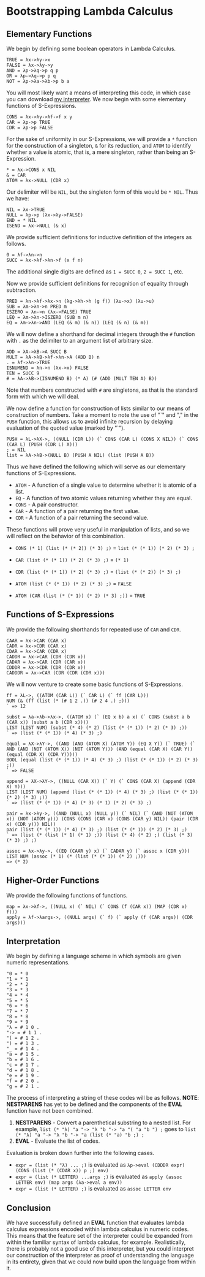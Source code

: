 Bootstrapping Lambda Calculus
=============================
Elementary Functions
--------------------
We begin by defining some boolean operators in Lambda Calculus.

```language-lambda
TRUE = λx->λy->x
FALSE = λx->λy->y
AND = λp->λq->p q p
OR = λp->λq->p p q
NOT = λp->λa->λb->p b a
```

You will most likely want a means of interpreting this code, in which case you can download [my interpreter](https://github.com/mattneary/Lambda-Calculus-Interpreter). We now begin with some elementary functions of S-Expressions.

```language-lambda
CONS = λx->λy->λf->f x y
CAR = λp->p TRUE
CDR = λp->p FALSE
```

For the sake of uniformity in our S-Expressions, we will provide a `*` function for the construction of a singleton, `&` for its reduction, and `ATOM` to identify whether a value is atomic, that is, a mere singleton, rather than being an S-Expression.

```language-lambda
* = λx->CONS x NIL
& = CAR
ATOM = λx->NULL (CDR x)
```

Our delimiter will be `NIL`, but the singleton form of this would be `* NIL`. Thus we have:

```language-lambda
NIL = λx->TRUE
NULL = λp->p (λx->λy->FALSE)
END = * NIL
ISEND = λx->NULL (& x)
```

We provide sufficient definitions for inductive definition of the integers as follows.

```language-lambda
0 = λf->λn->n
SUCC = λx->λf->λn->f (x f n)
```

The additional single digits are defined as `1 = SUCC 0`, `2 = SUCC 1`, etc.

Now we provide sufficient definitions for recognition of equality through subtraction.

```language-lambda
PRED = λn->λf->λx->n (λg->λh->h (g f)) (λu->x) (λu->u)
SUB = λm->λn->n PRED m
ISZERO = λn->n (λx->FALSE) TRUE
LEQ = λm->λn->ISZERO (SUB m n)
EQ = λm->λn->AND (LEQ (& m) (& n)) (LEQ (& n) (& m))
```

We will now define a shorthand for decimal integers through the `#` function with `.` as the delimiter to an argument list of arbitrary size.

```language-lambda
ADD = λA->λB->A SUCC B
MULT = λA->λB->λf->λn->A (ADD B) n
. = λf->λn->TRUE
ISNUMEND = λn->n (λx->x) FALSE
TEN = SUCC 9
# = λA->λB->(ISNUMEND B) (* A) (# (ADD (MULT TEN A) B))
```

Note that numbers constructed with `#` are singletons, as that is the standard form with which we will deal.

We now define a function for construction of lists similar to our means of construction of numbers. Take a moment to note the use of "\`" and "," in the `PUSH` function, this allows us to avoid infinite recursion by delaying evaluation of the quoted value (marked by "\`").

```language-lambda
PUSH = λL->λX->, ((NULL (CDR L)) (` CONS (CAR L) (CONS X NIL)) (` CONS (CAR L) (PUSH (CDR L) X)))
; = NIL
list = λA->λB->(NULL B) (PUSH A NIL) (list (PUSH A B))
```

Thus we have defined the following which will serve as our elementary functions of S-Expressions.

- `ATOM` - A function of a single value to determine whether it is atomic of a list.
- `EQ` - A function of two atomic values returning whether they are equal.
- `CONS` - A pair constructor.
- `CAR` - A function of a pair returning the first value.
- `CDR` - A function of a pair returning the second value.

These functions will prove very useful in manipulation of lists, and so we will reflect on the behavior of this combination.

- `CONS (* 1) (list (* (* 2)) (* 3) ;)` = `list (* (* 1)) (* 2) (* 3) ;`
- `CAR (list (* (* 1)) (* 2) (* 3) ;)` = `(* 1)`
- `CDR (list (* (* 1)) (* 2) (* 3) ;)` = `(list (* (* 2)) (* 3) ;)`

- `ATOM (list (* (* 1)) (* 2) (* 3) ;)` = `FALSE`
- `ATOM (CAR (list (* (* 1)) (* 2) (* 3) ;))` = `TRUE`

Functions of S-Expressions
--------------------------
We provide the following shorthands for repeated use of `CAR` and `CDR`.

```language-lambda
CAAR = λx->CAR (CAR x)
CADR = λx->CDR (CAR x)
CDAR = λx->CAR (CDR x)
CADDR = λx->CAR (CDR (CDR x))
CADAR = λx->CAR (CDR (CAR x))
CDDDR = λx->CDR (CDR (CDR x))
CADDDR = λx->CAR (CDR (CDR (CDR x)))
```

We will now venture to create some basic functions of S-Expressions.

```language-lambda
ff = λL->, ((ATOM (CAR L)) (` CAR L) (` ff (CAR L)))
NUM (& (ff (list (* (# 1 2 .)) (# 2 4 .) ;)))
` => 12
```

```language-lambda
subst = λa->λb->λx->, ((ATOM x) (` (EQ x b) a x) (` CONS (subst a b (CAR x)) (subst a b (CDR x))))
LIST (LIST NUM) (subst (* 4) (* 2) (list (* (* 1)) (* 2) (* 3) ;))
` => (list (* (* 1)) (* 4) (* 3) ;)
```

```language-lambda
equal = λX->λY->, ((AND (AND (ATOM X) (ATOM Y)) (EQ X Y)) (` TRUE) (` AND (AND (NOT (ATOM X)) (NOT (ATOM Y))) (AND (equal (CAR X) (CAR Y)) (equal (CDR X) (CDR Y)))))
BOOL (equal (list (* (* 1)) (* 4) (* 3) ;) (list (* (* 1)) (* 2) (* 3) ;))
` => FALSE
```

```language-lambda
append = λX->λY->, ((NULL (CAR X)) (` Y) (` CONS (CAR X) (append (CDR X) Y)))
LIST (LIST NUM) (append (list (* (* 1)) (* 4) (* 3) ;) (list (* (* 1)) (* 2) (* 3) ;))
` => (list (* (* 1)) (* 4) (* 3) (* 1) (* 2) (* 3) ;)
```

```language-lambda
pair = λx->λy->, ((AND (NULL x) (NULL y)) (` NIL) (` (AND (NOT (ATOM x)) (NOT (ATOM y))) (CONS (CONS (CAR x) (CONS (CAR y) NIL)) (pair (CDR x) (CDR y))) NIL))
pair (list (* (* 1)) (* 4) (* 3) ;) (list (* (* 1)) (* 2) (* 3) ;)
` => (list (* (list (* 1) (* 1) ;)) (list (* 4) (* 2) ;) (list (* 3) (* 3) ;) ;)
```

```language-lambda
assoc = λx->λy->, ((EQ (CAAR y) x) (` CADAR y) (` assoc x (CDR y)))
LIST NUM (assoc (* 1) (* (list (* (* 1)) (* 2) ;)))
=> (* 2)
```

Higher-Order Functions
----------------------
We provide the following functions of functions.

```language-lambda
map = λx->λf->, ((NULL x) (` NIL) (` CONS (f (CAR x)) (MAP (CDR x) f)))
apply = λf->λargs->, ((NULL args) (` f) (` apply (f (CAR args)) (CDR args)))
```

Interpretation
--------------

We begin by defining a language scheme in which symbols are given numeric representations.

```language-lambda
"0 = * 0
"1 = * 1
"2 = * 2
"3 = * 3
"4 = * 4
"5 = * 5
"6 = * 6
"7 = * 7
"8 = * 8
"9 = * 9
"λ = # 1 0 .
"-> = # 1 1 .
"( = # 1 2 .
") = # 1 3 .
"_ = # 1 4 .
"a = # 1 5 .
"b = # 1 6 .
"c = # 1 7 .
"d = # 1 8 .
"e = # 1 9 .
"f = # 2 0 .
"g = # 2 1 .
```

The process of interpreting a string of these codes will be as follows. __NOTE__: __NESTPARENS__ has yet to be defined and the components of the __EVAL__ function have not been combined.

1. __NESTPARENS__ - Convert a parenthetical substring to a nested list. For example, `list (* "λ) "a "-> "λ "b "-> "a "( "a "b ") ;` goes to `list (* "λ) "a "-> "λ "b "-> "a (list (* "a) "b ;) ;`
2. __EVAL__ - Evaluate the list of codes.

Evaluation is broken down further into the following cases.

- `expr = (list (* "λ) ... ;)` is evaluated as `λp->eval (CDDDR expr) (CONS (list (* (CDAR x)) p ;) env)`
- `expr = (list (* LETTER) ...args ;)` is evaluated as `apply (assoc LETTER env) (map args (λa->eval a env))`
- `expr = (list (* LETTER) ;)` is evaluated as `assoc LETTER env`

Conclusion
----------
We have successfully defined an __EVAL__ function that evaluates lambda calculus expressions encoded within lambda calculus in numeric codes. This means that the feature set of the interpreter could be expanded from within the familiar syntax of lambda calculus, for example. Realistically, there is probably not a good use of this interpreter, but you could interpret our construction of the interpreter as proof of understanding the language in its entirety, given that we could now build upon the language from within it.